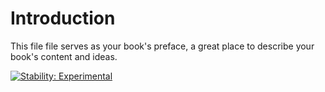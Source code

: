 # Introduction

This file file serves as your book's preface, a great place to describe your book's content and ideas.

[![Stability: Experimental](https://masterminds.github.io/stability/experimental.svg)](https://masterminds.github.io/stability/experimental.html)

